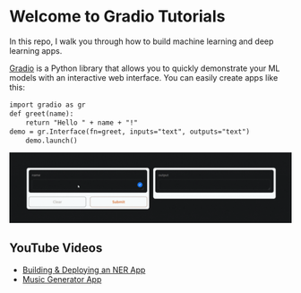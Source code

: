 # Welcome to Gradio Tutorials
In this repo, I walk you through how to build machine learning and deep learning apps. 

[Gradio](https://www.gradio.app/) is a Python library that allows you to quickly demonstrate your ML models with an interactive web interface. You can easily create apps like this: 

```
import gradio as gr
def greet(name):
    return "Hello " + name + "!"
demo = gr.Interface(fn=greet, inputs="text", outputs="text")
    demo.launch()
```
![](https://github.com/TirendazAcademy/Gradio-Tutorials/blob/main/Images/gradio-app.gif)

## YouTube Videos
- [Building & Deploying an NER App](https://youtu.be/2iRsk7HM6kg)
- [Music Generator App](https://youtu.be/_5F-toek0G8)
